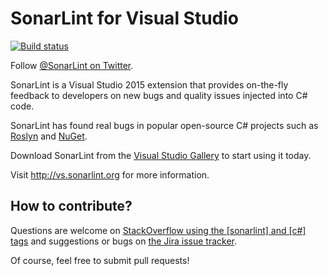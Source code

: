 # SonarLint for Visual Studio

[![Build status](https://ci.appveyor.com/api/projects/status/7k0q64nckn92t87g/branch/master?svg=true)](https://ci.appveyor.com/project/SonarSource/sonarlint-vs/branch/master) 

Follow [@SonarLint on Twitter](http://www.twitter.com/SonarLint).

SonarLint is a Visual Studio 2015 extension that provides on-the-fly feedback to developers on new bugs and quality issues injected into C# code.

SonarLint has found real bugs in popular open-source C# projects such as [Roslyn](https://github.com/dotnet/roslyn/pull/2237/files) and [NuGet](https://github.com/NuGet/NuGet3/pull/41/files).

Download SonarLint from the [Visual Studio Gallery](https://visualstudiogallery.msdn.microsoft.com/47d1049d-bb27-454e-aab8-24566c85e548) to start using it today.

Visit http://vs.sonarlint.org for more information.

## How to contribute?

Questions are welcome on [StackOverflow using the [sonarlint] and [c#] tags](http://stackoverflow.com/questions/ask?tags=sonarlint+c%23) and suggestions or bugs on [the Jira issue tracker](https://jira.sonarsource.com/projects/SLVS/issues).

Of course, feel free to submit pull requests!
